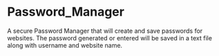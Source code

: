 # Password_Manager

A secure Password Manager that will create and save passwords for websites. 
The password generated or entered will be saved in a text file along with username and website name. 
